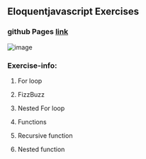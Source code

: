 ## Eloquentjavascript Exercises

### github Pages [link](https://doki050.github.io/eloquentjavascript-exercises/)
![image](https://user-images.githubusercontent.com/75539979/121070480-0cb0c080-c7cf-11eb-81f4-60d915a9c4cb.png)

### Exercise-info:
1. For loop
2. FizzBuzz
3. Nested For loop

4. Functions
5. Recursive function
6. Nested function